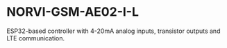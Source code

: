 # NORVI-GSM-AE02-I-L
ESP32-based controller with 4-20mA analog inputs, transistor outputs and LTE communication.
